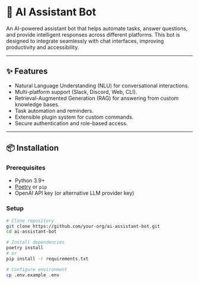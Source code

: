 # 🤖 AI Assistant Bot

An AI-powered assistant bot that helps automate tasks, answer questions, and provide intelligent responses across different platforms. This bot is designed to integrate seamlessly with chat interfaces, improving productivity and accessibility.

---

## ✨ Features
- Natural Language Understanding (NLU) for conversational interactions.
- Multi-platform support (Slack, Discord, Web, CLI).
- Retrieval-Augmented Generation (RAG) for answering from custom knowledge bases.
- Task automation and reminders.
- Extensible plugin system for custom commands.
- Secure authentication and role-based access.

---

## 📦 Installation

### Prerequisites
- Python 3.9+
- [Poetry](https://python-poetry.org/) or `pip`
- OpenAI API key (or alternative LLM provider key)

### Setup
```bash
# Clone repository
git clone https://github.com/your-org/ai-assistant-bot.git
cd ai-assistant-bot

# Install dependencies
poetry install
# or
pip install -r requirements.txt

# Configure environment
cp .env.example .env
